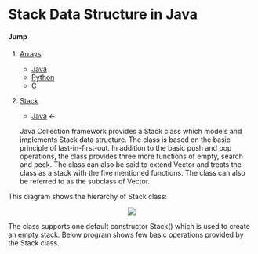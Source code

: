 # Stack Data Structure in Java

#### Jump
1. [Arrays](https://github.com/kaweendras/Data-Structures/tree/master/Arrays)
    - [Java](https://github.com/kaweendras/Data-Structures/tree/master/Arrays/Java)
    - [Python](https://github.com/kaweendras/Data-Structures/tree/master/Arrays/Python)
    - [C](https://github.com/kaweendras/Data-Structures/tree/master/Arrays/C)
2. [Stack](https://github.com/kaweendras/Data-Structures/tree/master/Stack) 
    - [Java](https://github.com/kaweendras/Data-Structures/tree/master/Stack/Java) <-

    Java Collection framework provides a Stack class which models and implements Stack data structure. The class is based on the basic principle of last-in-first-out. In addition to the basic push and pop operations, the class provides three more functions of empty, search and peek. The class can also be said to extend Vector and treats the class as a stack with the five mentioned functions. The class can also be referred to as the subclass of Vector.

This diagram shows the hierarchy of Stack class:

<p align="center">
  <img  src="https://media.geeksforgeeks.org/wp-content/uploads/Selection_028.png">
</p>

The class supports one default constructor Stack() which is used to create an empty stack.
Below program shows few basic operations provided by the Stack class.



